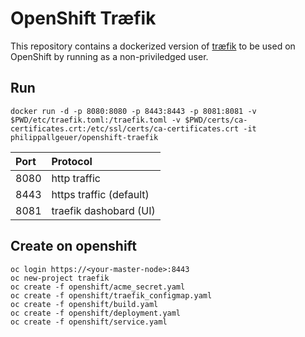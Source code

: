 # OpenShift Træfik

This repository contains a dockerized version of [træfik](https://www.traefik.io)
to be used on OpenShift by running as a non-priviledged user.

## Run

    docker run -d -p 8080:8080 -p 8443:8443 -p 8081:8081 -v $PWD/etc/traefik.toml:/traefik.toml -v $PWD/certs/ca-certificates.crt:/etc/ssl/certs/ca-certificates.crt -it philippallgeuer/openshift-traefik

| Port | Protocol     |
| :------------- | :------------- |
| 8080       | http traffic |
| 8443       | https traffic (default) |
| 8081       | traefik dashobard (UI) |

## Create on openshift

    oc login https://<your-master-node>:8443
    oc new-project traefik
    oc create -f openshift/acme_secret.yaml
    oc create -f openshift/traefik_configmap.yaml
    oc create -f openshift/build.yaml
    oc create -f openshift/deployment.yaml
    oc create -f openshift/service.yaml
